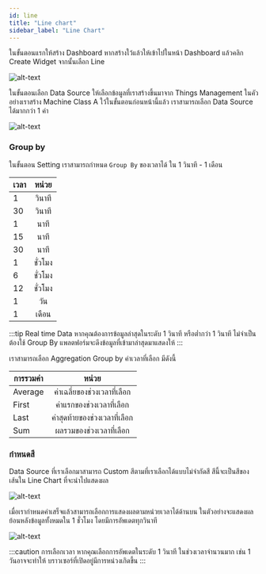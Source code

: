 ```yaml
---
id: line
title: "Line chart"
sidebar_label: "Line Chart"
---
```


ในขั้นตอนแรกให้สร้าง Dashboard หากสร้างใว้แล้วให้เข้าไปในหน้า Dashboard แล้วคลิก Create Widget จากนั้นเลือก Line

![alt-text](/img/create-widget.png)


ในขั้นตอนเลือก Data Source ให้เลือกข้อมูลที่เราสร้างขึ้นมาจาก Things Management ในคัวอย่างเราสร้าง Machine Class A ใว้ในขั้นตอนก่อนหน้านี้แล้ว 
เราสามารถเลือก Data Source ได้มากกว่า 1 ค่า

![alt-text](/img/data-source.png)

### Group by

ในขั้นตอน Setting เราสามารถกำหนด   `Group By` ของเวลาได้ ใน 1 วินาที - 1 เดือน 

| เวลา          | หน่วย          | 
| ------------- |:-------------:|  
| 1             | วินาที          |  
| 30            | วินาที          |   
| 1             | นาที           |   
| 15            | นาที           | 
| 30            | นาที           | 
| 1             | ชั่วโมง         | 
| 6             | ชั่วโมง         | 
| 12            | ชั่วโมง         | 
| 1             | วัน            | 
| 1             | เดือน          | 
 

:::tip Real time Data
หากคุณต้องการข้อมูลล่าสุดในระดับ 1 วินาที หรือต่ำกว่า 1 วินาที ไม่จำเป็นต้องใช้ Group By แพลตฟอร์มจะดึงข้อมูลที่เข้ามาล่าสุดมาแสดงให้
:::


เราสามารถเลือก Aggregation Group by ค่าเวลาที่เลือก มีดังนี้ 

| การรวมค่า      | หน่วย                    | 
| ------------- |:-----------------------:|  
| Average       | ค่าเฉลี่ยของช่วงเวลาที่เลือก   |  
| First         | ค่าแรกของช่วงเวลาที่เลือก    |   
| Last          | ค่าสุดท้ายของช่วงเวลาที่เลือก  |   
| Sum           | ผลรวมของช่วงเวลาที่เลือก    | 
 

### กำหนดสี

Data Source ที่เราเลือกมาสามารถ Custom สีตามที่เราเลือกได้แบบไม่จำกัดสี สีนี้จะเป็นสีของเส้นใน Line Chart ที่จะนำไปแสดงผล

![alt-text](/img/setting.png)

เมื่อเรากำหนดค่าเสร็จแล้วสามารถเลือกการแสดงผลตามหน่วยเวลาได้ด้านบน ในตัวอย่างจะแสดงผลย้อนหลังข้อมูลทั้งหมดใน 1 ชั่วโมง โดยมีการอัพเดตทุกวินาที


![alt-text](/img/line-chart.png)


:::caution การเลือกเวลา
หากคุณเลือกการอัพเดตในระดับ 1 วินาที ในช่วงเวลาจำนวนมาก เช่น 1 วันอาจจะทำให้ บราวเซอร์ที่เปิดอยู่มีการหน่วงเกิดขึ้น
:::
